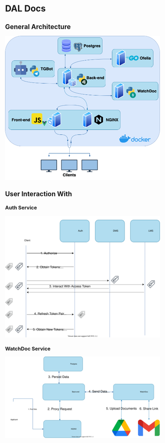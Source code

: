 # DAL Docs

## General Architecture

![general-architecture](images/general-architecture.png)

## User Interaction With

### Auth Service

![auth-interaction](images/auth-interaction.svg)

### WatchDoc Service

![watchdoc-interaction](images/watchdoc-interaction.svg)

